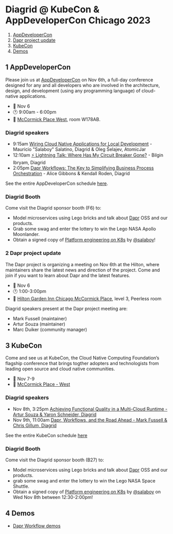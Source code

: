 # Diagrid @ KubeCon & AppDeveloperCon Chicago 2023

1. [AppDeveloperCon](#1-appdevelopercon)
2. [Dapr project update](#2-dapr-project-update)
3. [KubeCon](#3-kubecon)
4. [Demos](#4-demos)

## 1 AppDeveloperCon
Please join us at [AppDeveloperCon](https://events.linuxfoundation.org/kubecon-cloudnativecon-north-america/co-located-events/appdevelopercon/) on Nov 6th, a full-day conference designed for any and all developers who are involved in the architecture, design, and development (using any programming language) of cloud-native applications.

- 📅 Nov 6
- 🕐 9:00am - 6:00pm
- 📍 [McCormick Place West](https://www.mccormickplace.com/), room W178AB.

### Diagrid speakers

- 9:15am [Wiring Cloud Native Applications for Local Development](https://colocatedeventsna2023.sched.com/event/1Rj0t/wiring-cloud-native-applications-for-local-development-mauricio-salaboy-salatino-diagrid-oleg-selajev-atomicjar) - Mauricio "Salaboy" Salatino, Diagrid & Oleg Šelajev, AtomicJar
- 12:10am [⚡ Lightning Talk: Where Has My Circuit Breaker Gone?](https://colocatedeventsna2023.sched.com/event/1Rj3Z/cl-lightning-talk-where-has-my-circuit-breaker-gone-bilgin-ibryam-diagrid) - Bilgin Ibryam, Diagrid
- 2:05pm [Dapr Workflows: The Key to Simplifying Business Process Orchestration](https://colocatedeventsna2023.sched.com/event/1Rj4d/dapr-workflows-the-key-to-simplifying-business-process-orchestration-alice-gibbons-kendall-roden-diagrid) - Alice Gibbons & Kendall Roden, Diagrid

See the entire AppDeveloperCon schedule [here](https://colocatedeventsna2023.sched.com/overview/area/AppDeveloperCon?iframe=no).

### Diagrid Booth

Come visit the Diagrid sponsor booth (F6) to:

- Model microservices using Lego bricks and talk about [Dapr](https://dapr.io) OSS and our products.
- Grab some swag and enter the lottery to win the Lego NASA Apollo Moonlander.
- Obtain a signed copy of [Platform engineering on K8s](https://www.manning.com/books/platform-engineering-on-kubernetes) by [@salaboy](https://github.com/salaboy)!

### 2 Dapr project update

The Dapr project is organizing a meeting on Nov 6th at the Hilton, where maintainers share the latest news and direction of the project. Come and join if you want to learn about Dapr and the latest features.

- 📅 Nov 6
- 🕐 1:00-3:00pm
- 📍 [Hilton Garden Inn Chicago McCormick Place](https://maps.app.goo.gl/MrnagtKaLfYBcTbh6), level 3, Peerless room

Diagrid speakers present at the Dapr project meeting are:

- Mark Fussell (maintainer)
- Artur Souza (maintainer)
- Marc Duiker (community manager)

## 3 KubeCon

Come and see us at KubeCon, the Cloud Native Computing Foundation’s flagship conference that brings togther adopters and technologists from leading open source and cloud native communities.

- 📅 Nov 7-9
- 📍 [McCormick Place - West](https://maps.app.goo.gl/toW6djpaVJAYigrw8)

### Diagrid speakers

- Nov 8th, 3:25pm [Achieving Functional Quality in a Multi-Cloud Runtime - Artur Souza & Yaron Schneider, Diagrid
](https://kccncna2023.sched.com/event/1R2rk/achieving-functional-quality-in-a-multi-cloud-runtime-artur-souza-yaron-schneider-diagrid?iframe=no&w=100%&sidebar=yes&bg=no)
- Nov 9th, 11:00am [Dapr, Workflows, and the Road Ahead - Mark Fussell & Chris Gillum, Diagrid
](https://kccncna2023.sched.com/event/1R2ta/dapr-workflows-and-the-road-ahead-mark-fussell-chris-gillium-diagrid?iframe=no&w=100%&sidebar=yes&bg=no)

See the entire KubeCon schedule [here](https://events.linuxfoundation.org/kubecon-cloudnativecon-north-america/program/schedule/.)

### Diagrid Booth

Come visit the Diagrid sponsor booth (B27) to:

- Model microservices using Lego bricks and talk about [Dapr](https://dapr.io) OSS and our products.
- grab some swag and enter the lottery to win the Lego NASA Space Shuttle.
- Obtain a signed copy of [Platform engineering on K8s](https://www.manning.com/books/platform-engineering-on-kubernetes) by [@salaboy](https://github.com/salaboy) on Wed Nov 8th between 12:30-2:00pm!

## 4 Demos

- [Dapr Workflow demos](https://github.com/diagrid-labs/dapr-workflow-demos)
